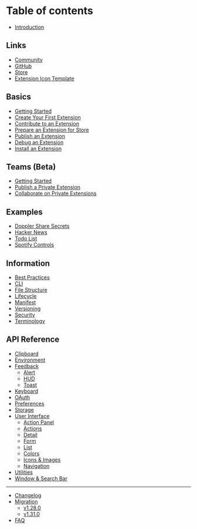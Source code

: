 <!-----------------------------------
 ⚠️⚠️⚠️
 DO NOT UPDATE THIS FILE.
 THIS MARKDOWN FILE HAS BEEN GENERATED FROM https://github.com/raycast/extensions/blob/main/docs/SUMMARY.md.
 PLEASE UPDATE THAT ONE INSTEAD.
 ⚠️⚠️⚠️
------------------------------------>
# Table of contents

- [Introduction](README.md)

## Links

- [Community](https://raycast.com/community)
- [GitHub](https://github.com/raycast/extensions)
- [Store](https://raycast.com/store)
- [Extension Icon Template](https://www.figma.com/community/file/1030764827259035122)

## Basics

- [Getting Started](basics/getting-started.md)
- [Create Your First Extension](basics/create-your-first-extension.md)
- [Contribute to an Extension](basics/contribute-to-an-extension.md)
- [Prepare an Extension for Store](basics/prepare-an-extension-for-store.md)
- [Publish an Extension](basics/publish-an-extension.md)
- [Debug an Extension](basics/debug-an-extension.md)
- [Install an Extension](basics/install-an-extension.md)

## Teams (Beta)

- [Getting Started](teams/getting-started.md)
- [Publish a Private Extension](teams/publish-a-private-extension.md)
- [Collaborate on Private Extensions](teams/collaborate-on-private-extensions.md)

## Examples

- [Doppler Share Secrets](examples/doppler.md)
- [Hacker News](examples/hacker-news.md)
- [Todo List](examples/todo-list.md)
- [Spotify Controls](examples/spotify-controls.md)

## Information

- [Best Practices](information/best-practices.md)
- [CLI](information/cli.md)
- [File Structure](information/file-structure.md)
- [Lifecycle](information/lifecycle.md)
- [Manifest](information/manifest.md)
- [Versioning](information/versioning.md)
- [Security](information/security.md)
- [Terminology](information/terminology.md)

## API Reference

- [Clipboard](api-reference/clipboard.md)
- [Environment](api-reference/environment.md)
- [Feedback](api-reference/feedback/README.md)
  - [Alert](api-reference/feedback/alert.md)
  - [HUD](api-reference/feedback/hud.md)
  - [Toast](api-reference/feedback/toast.md)
- [Keyboard](api-reference/keyboard.md)
- [OAuth](api-reference/oauth.md)
- [Preferences](api-reference/preferences.md)
- [Storage](api-reference/storage.md)
- [User Interface](api-reference/user-interface/README.md)
  - [Action Panel](api-reference/user-interface/action-panel.md)
  - [Actions](api-reference/user-interface/actions.md)
  - [Detail](api-reference/user-interface/detail.md)
  - [Form](api-reference/user-interface/form.md)
  - [List](api-reference/user-interface/list.md)
  - [Colors](api-reference/user-interface/colors.md)
  - [Icons & Images](api-reference/user-interface/icons-and-images.md)
  - [Navigation](api-reference/user-interface/navigation.md)
- [Utilities](api-reference/utilities.md)
- [Window & Search Bar](api-reference/window-and-search-bar.md)

---

- [Changelog](changelog.md)
- [Migration](migration/README.md)
  - [v1.28.0](migration/v1.28.0.md)
  - [v1.31.0](migration/v1.31.0.md)
- [FAQ](faq.md)
